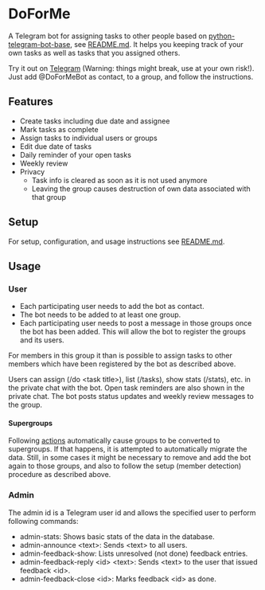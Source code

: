 DoForMe
=======

A Telegram bot for assigning tasks to other people based on [python-telegram-bot-base](https://github.com/jbinder/python-telegram-bot-base), see [README.md](docs/README.md).
It helps you keeping track of your own tasks as well as tasks that you assigned others.

Try it out on [Telegram](https://telegram.me/doformebot) (Warning: things might break, use at your own risk!).
Just add @DoForMeBot as contact, to a group, and follow the instructions.

Features
--------

* Create tasks including due date and assignee
* Mark tasks as complete
* Assign tasks to individual users or groups
* Edit due date of tasks
* Daily reminder of your open tasks
* Weekly review
* Privacy
  * Task info is cleared as soon as it is not used anymore
  * Leaving the group causes destruction of own data associated with that group


Setup
-----

For setup, configuration, and usage instructions see [README.md](docs/README.md).


Usage
-----

### User

* Each participating user needs to add the bot as contact.
* The bot needs to be added to at least one group.
* Each participating user needs to post a message in those groups once the bot has been added. This will allow the bot to register the groups and its users.

For members in this group it than is possible to assign tasks to other members which have been registered by the bot as described above.

Users can assign (/do \<task title\>), list (/tasks), show stats (/stats), etc. in the private chat with the bot.
Open task reminders are also shown in the private chat.
The bot posts status updates and weekly review messages to the group.

#### Supergroups

Following [actions](https://t.me/tgbetachat/59941) automatically cause groups to be converted to supergroups.
If that happens, it is attempted to automatically migrate the data. Still, in some cases it might be necessary to remove and add the bot again to those groups, and also to follow the setup (member detection) procedure as described above.


### Admin

The admin id is a Telegram user id and allows the specified user to perform following commands:

* admin-stats: Shows basic stats of the data in the database.
* admin-announce \<text\>: Sends \<text\> to all users.
* admin-feedback-show: Lists unresolved (not done) feedback entries.
* admin-feedback-reply \<id\> \<text\>: Sends \<text\> to the user that issued feedback \<id\>.
* admin-feedback-close \<id\>: Marks feedback \<id\> as done.
